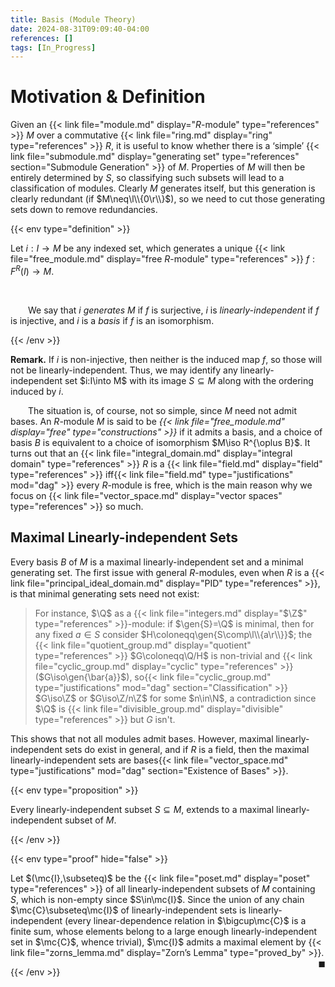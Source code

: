 ```yaml
---
title: Basis (Module Theory)
date: 2024-08-31T09:09:40-04:00
references: []
tags: [In_Progress]
---
```


# Motivation & Definition

Given an {{< link file="module.md" display="$R$-module" type="references" >}} $M$ over a commutative {{< link file="ring.md" display="ring" type="references" >}} $R$, it is useful to know whether there is a ‘simple’ {{< link file="submodule.md" display="generating set" type="references" section="Submodule Generation" >}} of $M$. Properties of $M$ will then be entirely determined by $S$, so classifying such subsets will lead to a classification of modules. Clearly $M$ generates itself, but this generation is clearly redundant (if $M\neq\l\\{0\r\\}$), so we need to cut those generating sets down to remove redundancies.

{{< env type="definition" >}}

Let $i:I\to M$ be any indexed set, which generates a unique {{< link file="free_module.md" display="free $R$-module" type="references" >}} $f:F^R(I)\to M$.

<br>

&emsp;&emsp;We say that $i$ *generates* $M$ if $f$ is surjective, $i$ is *linearly-independent* if $f$ is injective, and $i$ is a *basis* if $f$ is an isomorphism.

{{< /env >}}

**Remark.** If $i$ is non-injective, then neither is the induced map $f$, so those will not be linearly-independent. Thus, we may identify any linearly-independent set $i:I\into M$ with its image $S\subseteq M$ along with the ordering induced by $i$.

<div class="space"></div>

&emsp;&emsp;The situation is, of course, not so simple, since $M$ need not admit bases. An $R$-module $M$ is said to be *{{< link file="free_module.md" display="free" type="constructions" >}}* if it admits a basis, and a choice of basis $B$ is equivalent to a choice of isomorphism $M\iso R^{\oplus B}$. It turns out that an {{< link file="integral_domain.md" display="integral domain" type="references" >}} $R$ is a {{< link file="field.md" display="field" type="references" >}} iff{{< link file="field.md" type="justifications" mod="dag" >}} every $R$-module is free, which is the main reason why we focus on {{< link file="vector_space.md" display="vector spaces" type="references" >}} so much.

<div class="space"></div>

## Maximal Linearly-independent Sets

Every basis $B$ of $M$ is a maximal linearly-independent set and a minimal generating set. The first issue with general $R$-modules, even when $R$ is a {{< link file="principal_ideal_domain.md" display="PID" type="references" >}}, is that minimal generating sets need not exist:

> For instance, $\Q$ as a {{< link file="integers.md" display="$\Z$" type="references" >}}-module: if $\gen{S}=\Q$ is minimal, then for any fixed $a\in S$ consider $H\coloneqq\gen{S\comp\l\\{a\r\\}}$; the {{< link file="quotient_group.md" display="quotient" type="references" >}} $G\coloneqq\Q/H$ is non-trivial and {{< link file="cyclic_group.md" display="cyclic" type="references" >}} ($G\iso\gen{\bar{a}}$), so{{< link file="cyclic_group.md" type="justifications" mod="dag" section="Classification" >}} $G\iso\Z$ or $G\iso\Z/n\Z$ for some $n\in\N$, a contradiction since $\Q$ is {{< link file="divisible_group.md" display="divisible" type="references" >}} but $G$ isn't.

This shows that not all modules admit bases. However, maximal linearly-independent sets do exist in general, and if $R$ is a field, then the maximal linearly-independent sets are bases{{< link file="vector_space.md" type="justifications" mod="dag" section="Existence of Bases" >}}.

{{< env type="proposition" >}}

Every linearly-independent subset $S\subseteq M$, extends to a maximal linearly-independent subset of $M$.

{{< /env >}}

{{< env type="proof" hide="false" >}}

Let $(\mc{I},\subseteq)$ be the {{< link file="poset.md" display="poset" type="references" >}} of all linearly-independent subsets of $M$ containing $S$, which is non-empty since $S\in\mc{I}$. Since the union of any chain $\mc{C}\subseteq\mc{I}$ of linearly-independent sets is linearly-independent (every linear-dependence relation in $\bigcup\mc{C}$ is a finite sum, whose elements belong to a large enough linearly-independent set in $\mc{C}$, whence trivial), $\mc{I}$ admits a maximal element by {{< link file="zorns_lemma.md" display="Zorn’s Lemma" type="proved_by" >}}.<span style="float:right;">$\blacksquare$</span>

{{< /env >}}
